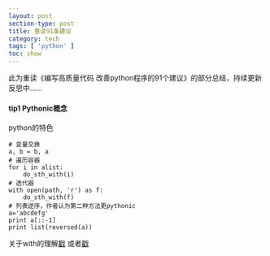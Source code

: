 ```yaml
---
layout: post
section-type: post
title: 重读91条建议
category: tech
tags: [ 'python' ]
toc: show
---
```


此为重读《编写高质量代码 改善python程序的91个建议》的部分总结，持续更新反思中……

#### tip1 Pythonic概念

python的特色

```
# 变量交换
a, b = b, a
# 遍历容器
for i in alist:
	do_sth_with(i)
# 迭代器
with open(path, 'r') as f:
	do_sth_with(f)
# 列表逆序，作者认为第二种方法更pythonic
a='abcdefg'
print a[::-1]
print list(reversed(a))
```

关于with的理解[戳](https://sdqali.in/blog/2012/07/09/understanding-pythons-with-statement/)
或者[戳](https://www.ibm.com/developerworks/cn/opensource/os-cn-pythonwith/)


